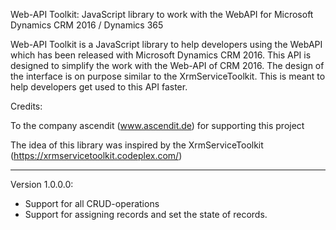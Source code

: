  Web-API Toolkit: JavaScript library to work with the WebAPI for Microsoft Dynamics CRM 2016 / Dynamics 365

Web-API Toolkit is a JavaScript library to help developers using the WebAPI which has been released with
Microsoft Dynamics CRM 2016. This API is designed to simplify the work with the Web-API of CRM 2016. 
The design of the interface is on purpose similar to the XrmServiceToolkit. This is meant to help developers 
get used to this API faster.

Credits:

To the company ascendit (www.ascendit.de) for supporting this project

The idea of this library was inspired by the XrmServiceToolkit (https://xrmservicetoolkit.codeplex.com/)

*****************************************************************************************************************
Version 1.0.0.0: 
 - Support for all CRUD-operations
 - Support for assigning records and set the state of records.
